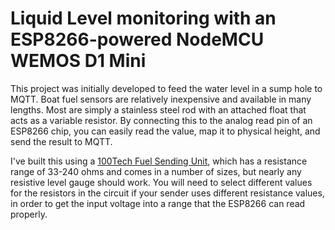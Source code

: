 # Liquid Level monitoring with an ESP8266-powered NodeMCU WEMOS D1 Mini

This project was initially developed to feed the water level in a sump hole to MQTT. Boat fuel sensors are relatively inexpensive and available in many lengths. Most are simply a stainless steel rod with an attached float that acts as a variable resistor. By connecting this to the analog read pin of an ESP8266 chip, you can easily read the value, map it to physical height, and send the result to MQTT.

I've built this using a [100Tech Fuel Sending Unit][1], which has a resistance range of 33-240 ohms and comes in a number of sizes, but nearly any resistive level gauge should work. You will need to select different values for the resistors in the circuit if your sender uses different resistance values, in order to get the input voltage into a range that the ESP8266 can read properly.

[1]: https://a.co/d/7ozJsie
